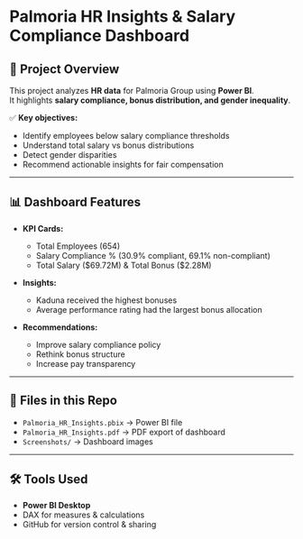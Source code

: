 # Palmoria HR Insights & Salary Compliance Dashboard

## 📌 Project Overview
This project analyzes **HR data** for Palmoria Group using **Power BI**.  
It highlights **salary compliance, bonus distribution, and gender inequality**.  

✅ **Key objectives:**
- Identify employees below salary compliance thresholds  
- Understand total salary vs bonus distributions  
- Detect gender disparities  
- Recommend actionable insights for fair compensation  

---

## 📊 Dashboard Features
- **KPI Cards:**  
  - Total Employees (654)  
  - Salary Compliance % (30.9% compliant, 69.1% non-compliant)  
  - Total Salary ($69.72M) & Total Bonus ($2.28M)  

- **Insights:**  
  - Kaduna received the highest bonuses  
  - Average performance rating had the largest bonus allocation  

- **Recommendations:**  
  - Improve salary compliance policy  
  - Rethink bonus structure  
  - Increase pay transparency  

---

## 📂 Files in this Repo
- `Palmoria_HR_Insights.pbix` → Power BI file  
- `Palmoria_HR_Insights.pdf` → PDF export of dashboard  
- `Screenshots/` → Dashboard images  

---

## 🛠️ Tools Used
- **Power BI Desktop**
- DAX for measures & calculations  
- GitHub for version control & sharing  

